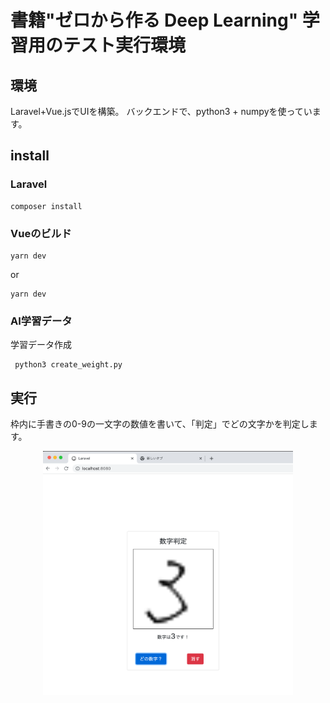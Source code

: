 # 書籍"ゼロから作る Deep Learning" 学習用のテスト実行環境

## 環境
Laravel+Vue.jsでUIを構築。
バックエンドで、python3 + numpyを使っています。

## install

### Laravel

```
composer install 
```
### Vueのビルド

```
yarn dev
```
or
```
yarn dev
```
### AI学習データ

学習データ作成
```
 python3 create_weight.py
 ```

## 実行
枠内に手書きの0-9の一文字の数値を書いて、「判定」でどの文字かを判定します。

<p align="center"><img src="https://raw.githubusercontent.com/kysaeed/number-predictor/main/np-screen.png" width="400"></p>



